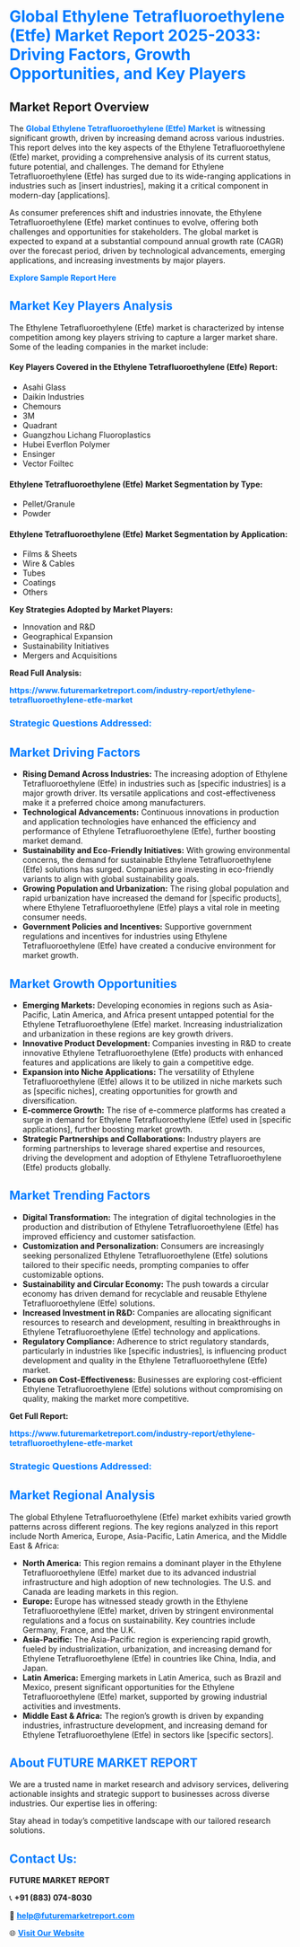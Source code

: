 <h1 style="color: #007BFF;">Global Ethylene Tetrafluoroethylene (Etfe) Market Report 2025-2033: Driving Factors, Growth Opportunities, and Key Players</h1>

<section id="overview">
<h2>Market Report Overview</h2>
<p>The <a href="https://www.futuremarketreport.com/industry-report/ethylene-tetrafluoroethylene-etfe-market" style="color: #007BFF; text-decoration: none;"><strong>Global Ethylene Tetrafluoroethylene (Etfe) Market</strong></a> is witnessing significant growth, driven by increasing demand across various industries. This report delves into the key aspects of the Ethylene Tetrafluoroethylene (Etfe) market, providing a comprehensive analysis of its current status, future potential, and challenges. The demand for Ethylene Tetrafluoroethylene (Etfe) has surged due to its wide-ranging applications in industries such as [insert industries], making it a critical component in modern-day [applications].</p>
<p>As consumer preferences shift and industries innovate, the Ethylene Tetrafluoroethylene (Etfe) market continues to evolve, offering both challenges and opportunities for stakeholders. The global market is expected to expand at a substantial compound annual growth rate (CAGR) over the forecast period, driven by technological advancements, emerging applications, and increasing investments by major players.</p>
</section>

<section id="overview">
<p><a href="https://www.futuremarketreport.com/request-sample/reportId=30252" style="color: #007BFF; text-decoration: none;"><strong>Explore Sample Report Here</strong></a></p>
</section>

<section id="key-players">
<h2 style="color: #007BFF;">Market Key Players Analysis</h2>
<p>The Ethylene Tetrafluoroethylene (Etfe) market is characterized by intense competition among key players striving to capture a larger market share. Some of the leading companies in the market include:</p>
<h4>Key Players Covered in the Ethylene Tetrafluoroethylene (Etfe) Report:</h4>
<ul><li>Asahi Glass</li><li>Daikin Industries</li><li>Chemours</li><li>3M</li><li>Quadrant</li><li>Guangzhou Lichang Fluoroplastics</li><li>Hubei Everflon Polymer</li><li>Ensinger</li><li>Vector Foiltec</li></ul>
<h4>Ethylene Tetrafluoroethylene (Etfe) Market Segmentation by Type:</h4>
<ul><li>Pellet/Granule</li><li>Powder</li></ul>

<h4>Ethylene Tetrafluoroethylene (Etfe) Market Segmentation by Application:</h4>
<ul><li>Films &amp; Sheets</li><li>Wire &amp; Cables</li><li>Tubes</li><li>Coatings</li><li>Others</li></ul>
<p><strong>Key Strategies Adopted by Market Players:</strong></p>
<ul>
<li>Innovation and R&D</li>
<li>Geographical Expansion</li>
<li>Sustainability Initiatives</li>
<li>Mergers and Acquisitions</li>
</ul>
</section>

<section>
<p><strong>Read Full Analysis: </strong></p><a href="https://www.futuremarketreport.com/industry-report/ethylene-tetrafluoroethylene-etfe-market" style="color: #007BFF; text-decoration: none;"><strong>https://www.futuremarketreport.com/industry-report/ethylene-tetrafluoroethylene-etfe-market</strong></a>
<h3 style="color: #007BFF;">Strategic Questions Addressed:</h3>
</section>

<section id="driving-factors">
<h2 style="color: #007BFF;">Market Driving Factors</h2>
<ul>
<li><strong>Rising Demand Across Industries:</strong> The increasing adoption of Ethylene Tetrafluoroethylene (Etfe) in industries such as [specific industries] is a major growth driver. Its versatile applications and cost-effectiveness make it a preferred choice among manufacturers.</li>
<li><strong>Technological Advancements:</strong> Continuous innovations in production and application technologies have enhanced the efficiency and performance of Ethylene Tetrafluoroethylene (Etfe), further boosting market demand.</li>
<li><strong>Sustainability and Eco-Friendly Initiatives:</strong> With growing environmental concerns, the demand for sustainable Ethylene Tetrafluoroethylene (Etfe) solutions has surged. Companies are investing in eco-friendly variants to align with global sustainability goals.</li>
<li><strong>Growing Population and Urbanization:</strong> The rising global population and rapid urbanization have increased the demand for [specific products], where Ethylene Tetrafluoroethylene (Etfe) plays a vital role in meeting consumer needs.</li>
<li><strong>Government Policies and Incentives:</strong> Supportive government regulations and incentives for industries using Ethylene Tetrafluoroethylene (Etfe) have created a conducive environment for market growth.</li>
</ul>
</section>

<section id="growth-opportunities">
<h2 style="color: #007BFF;">Market Growth Opportunities</h2>
<ul>
<li><strong>Emerging Markets:</strong> Developing economies in regions such as Asia-Pacific, Latin America, and Africa present untapped potential for the Ethylene Tetrafluoroethylene (Etfe) market. Increasing industrialization and urbanization in these regions are key growth drivers.</li>
<li><strong>Innovative Product Development:</strong> Companies investing in R&D to create innovative Ethylene Tetrafluoroethylene (Etfe) products with enhanced features and applications are likely to gain a competitive edge.</li>
<li><strong>Expansion into Niche Applications:</strong> The versatility of Ethylene Tetrafluoroethylene (Etfe) allows it to be utilized in niche markets such as [specific niches], creating opportunities for growth and diversification.</li>
<li><strong>E-commerce Growth:</strong> The rise of e-commerce platforms has created a surge in demand for Ethylene Tetrafluoroethylene (Etfe) used in [specific applications], further boosting market growth.</li>
<li><strong>Strategic Partnerships and Collaborations:</strong> Industry players are forming partnerships to leverage shared expertise and resources, driving the development and adoption of Ethylene Tetrafluoroethylene (Etfe) products globally.</li>
</ul>
</section>

<section id="trending-factors">
<h2 style="color: #007BFF;">Market Trending Factors</h2>
<ul>
<li><strong>Digital Transformation:</strong> The integration of digital technologies in the production and distribution of Ethylene Tetrafluoroethylene (Etfe) has improved efficiency and customer satisfaction.</li>
<li><strong>Customization and Personalization:</strong> Consumers are increasingly seeking personalized Ethylene Tetrafluoroethylene (Etfe) solutions tailored to their specific needs, prompting companies to offer customizable options.</li>
<li><strong>Sustainability and Circular Economy:</strong> The push towards a circular economy has driven demand for recyclable and reusable Ethylene Tetrafluoroethylene (Etfe) solutions.</li>
<li><strong>Increased Investment in R&D:</strong> Companies are allocating significant resources to research and development, resulting in breakthroughs in Ethylene Tetrafluoroethylene (Etfe) technology and applications.</li>
<li><strong>Regulatory Compliance:</strong> Adherence to strict regulatory standards, particularly in industries like [specific industries], is influencing product development and quality in the Ethylene Tetrafluoroethylene (Etfe) market.</li>
<li><strong>Focus on Cost-Effectiveness:</strong> Businesses are exploring cost-efficient Ethylene Tetrafluoroethylene (Etfe) solutions without compromising on quality, making the market more competitive.</li>
</ul>
</section>

<section>
<p><strong>Get Full Report: </strong></p><a href="https://www.futuremarketreport.com/industry-report/ethylene-tetrafluoroethylene-etfe-market" style="color: #007BFF; text-decoration: none;"><strong>https://www.futuremarketreport.com/industry-report/ethylene-tetrafluoroethylene-etfe-market</strong></a>
<h3 style="color: #007BFF;">Strategic Questions Addressed:</h3>
</section>


<section id="regional-analysis">
<h2 style="color: #007BFF;">Market Regional Analysis</h2>
<p>The global Ethylene Tetrafluoroethylene (Etfe) market exhibits varied growth patterns across different regions. The key regions analyzed in this report include North America, Europe, Asia-Pacific, Latin America, and the Middle East & Africa:</p>
<ul>
<li><strong>North America:</strong> This region remains a dominant player in the Ethylene Tetrafluoroethylene (Etfe) market due to its advanced industrial infrastructure and high adoption of new technologies. The U.S. and Canada are leading markets in this region.</li>
<li><strong>Europe:</strong> Europe has witnessed steady growth in the Ethylene Tetrafluoroethylene (Etfe) market, driven by stringent environmental regulations and a focus on sustainability. Key countries include Germany, France, and the U.K.</li>
<li><strong>Asia-Pacific:</strong> The Asia-Pacific region is experiencing rapid growth, fueled by industrialization, urbanization, and increasing demand for Ethylene Tetrafluoroethylene (Etfe) in countries like China, India, and Japan.</li>
<li><strong>Latin America:</strong> Emerging markets in Latin America, such as Brazil and Mexico, present significant opportunities for the Ethylene Tetrafluoroethylene (Etfe) market, supported by growing industrial activities and investments.</li>
<li><strong>Middle East & Africa:</strong> The region’s growth is driven by expanding industries, infrastructure development, and increasing demand for Ethylene Tetrafluoroethylene (Etfe) in sectors like [specific sectors].</li>
</ul>
</section>

<footer>
<h2 style="color: #007BFF;">About FUTURE MARKET REPORT</h2>
<p>We are a trusted name in market research and advisory services, delivering actionable insights and strategic support to businesses across diverse industries. Our expertise lies in offering:</p>

<p>Stay ahead in today’s competitive landscape with our tailored research solutions.</p>

<h2 style="color: #007BFF;">Contact Us:</h2>
<p><strong>FUTURE MARKET REPORT</strong></p>
<p>📞 <strong>+91 (883) 074-8030</strong></p>
<p>📧 <strong><a href="mailto:help@futuremarketreport.com" style="color: #007BFF;">help@futuremarketreport.com</a></strong></p>
<p>🌐 <strong><a href="https://www.futuremarketreport.com/" style="color: #007BFF;">Visit Our Website</a></strong></p>
</footer>